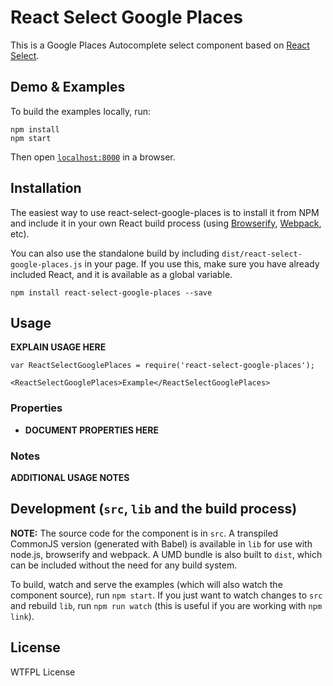 # React Select Google Places

This is a Google Places Autocomplete select component based on [React Select](https://jedwatson.github.io/react-select/).


## Demo & Examples


To build the examples locally, run:

```
npm install
npm start
```

Then open [`localhost:8000`](http://localhost:8000) in a browser.


## Installation

The easiest way to use react-select-google-places is to install it from NPM and include it in your own React build process (using [Browserify](http://browserify.org), [Webpack](http://webpack.github.io/), etc).

You can also use the standalone build by including `dist/react-select-google-places.js` in your page. If you use this, make sure you have already included React, and it is available as a global variable.

```
npm install react-select-google-places --save
```


## Usage

__EXPLAIN USAGE HERE__

```
var ReactSelectGooglePlaces = require('react-select-google-places');

<ReactSelectGooglePlaces>Example</ReactSelectGooglePlaces>
```

### Properties

* __DOCUMENT PROPERTIES HERE__

### Notes

__ADDITIONAL USAGE NOTES__


## Development (`src`, `lib` and the build process)

**NOTE:** The source code for the component is in `src`. A transpiled CommonJS version (generated with Babel) is available in `lib` for use with node.js, browserify and webpack. A UMD bundle is also built to `dist`, which can be included without the need for any build system.

To build, watch and serve the examples (which will also watch the component source), run `npm start`. If you just want to watch changes to `src` and rebuild `lib`, run `npm run watch` (this is useful if you are working with `npm link`).

## License

WTFPL License

